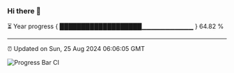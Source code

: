 ### Hi there 👋

⏳ Year progress { ███████████████████▁▁▁▁▁▁▁▁▁▁▁ } 64.82 %

---

⏰ Updated on Sun, 25 Aug 2024 06:06:05 GMT

![Progress Bar CI](https://github.com/liununu/liununu/workflows/Progress%20Bar%20CI/badge.svg)
